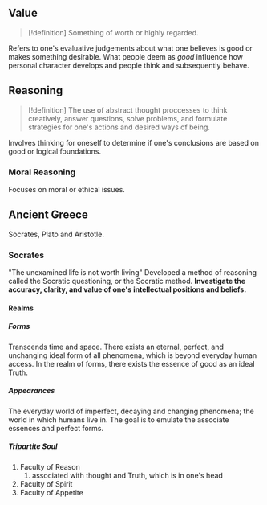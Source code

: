 ## Value
>[!definition]
>Something of worth or highly regarded.

Refers to one's evaluative judgements about what one believes is good or makes something desirable. 
What people deem as *good* influence how personal character develops and people think and subsequently behave. 
## Reasoning
>[!definition]
>The use of abstract thought proccesses to think creatively, answer questions, solve problems, and formulate strategies for one's actions and desired ways of being. 

Involves thinking for oneself to determine if one's conclusions are based on good or logical foundations. 
### Moral Reasoning
Focuses on moral or ethical issues. 
## Ancient Greece
Socrates, Plato and Aristotle.
### Socrates
"The unexamined life is not worth living"
Developed a method of reasoning called the Socratic questioning, or the Socratic method. 
**Investigate the accuracy, clarity, and value of one's intellectual positions and beliefs.**
#### Realms
##### Forms
Transcends time and space. There exists an eternal, perfect, and unchanging ideal form of all phenomena, which is beyond everyday human access. 
In the realm of forms, there exists the essence of good as an ideal Truth. 
##### Appearances
The everyday world of imperfect, decaying and changing phenomena; the world in which humans live in. 
The goal is to emulate the associate essences and perfect forms. 
##### Tripartite Soul
1. Faculty of Reason
	1. associated with thought and Truth, which is in one's head
2. Faculty of Spirit
3. Faculty of Appetite